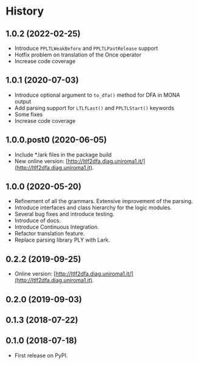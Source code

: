# History

## 1.0.2 (2022-02-25)
* Introduce `PPLTLWeakBefore` and `PPLTLPastRelease` support
* Hotfix problem on translation of the Once operator
* Increase code coverage

## 1.0.1 (2020-07-03)
* Introduce optional argument to `to_dfa()` method for DFA in MONA output
* Add parsing support for `LTLfLast()` and `PPLTLStart()` keywords
* Some fixes
* Increase code coverage

## 1.0.0.post0 (2020-06-05)

* Include *.lark files in the package build
* New online version: [http://ltlf2dfa.diag.uniroma1.it/](http://ltlf2dfa.diag.uniroma1.it).

## 1.0.0 (2020-05-20)

* Refinement of all the grammars. Extensive improvement of the parsing.
* Introduce interfaces and class hierarchy for the logic modules.
* Several bug fixes and introduce testing.
* Introduce of docs.
* Introduce Continuous Integration.
* Refactor translation feature.
* Replace parsing library PLY with Lark.

## 0.2.2 (2019-09-25)

* Online version: [http://ltlf2dfa.diag.uniroma1.it/](http://ltlf2dfa.diag.uniroma1.it).

## 0.2.0 (2019-09-03)

## 0.1.3 (2018-07-22)

## 0.1.0 (2018-07-18)

* First release on PyPI.

